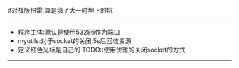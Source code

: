 #对战版扫雷,算是填了大一时埋下的坑
***
- 程序主体:默认是使用53286作为端口
- myutils:对于socket的关闭,5s后回收资源 
- 定义红色光标是自己的
TODO::使用优雅的关闭socket的方式
***